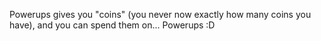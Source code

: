 Powerups gives you "coins" (you never now exactly how many coins you have),
and you can spend them on... Powerups :D